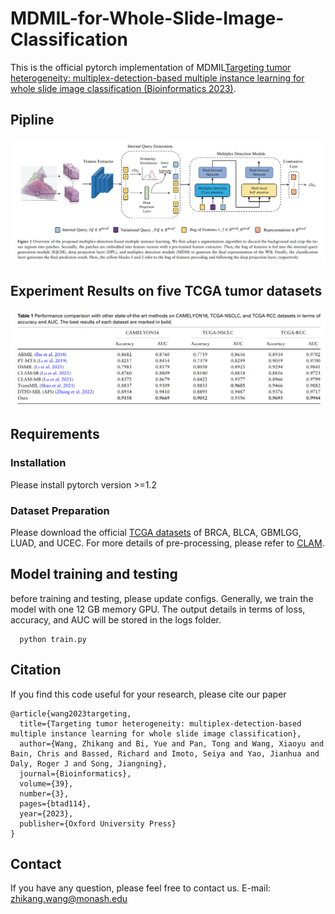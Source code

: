 # MDMIL-for-Whole-Slide-Image-Classification
This is the official pytorch implementation of MDMIL[Targeting tumor heterogeneity: multiplex-detection-based multiple instance learning for whole slide image classification (Bioinformatics 2023)](https://academic.oup.com/bioinformatics/article/39/3/btad114/7067746).


## Pipline
<div align="center">
  <img src="figures/fig1.png">
 </div>
 
 ## Experiment Results on five TCGA tumor datasets
 <div align="center">
  <img src="figures/fig2.png" >
 </div>

 
 ## Requirements
 ### Installation
Please install pytorch version >=1.2

 ### Dataset Preparation
 Please download the official [TCGA datasets](https://www.cancer.gov/ccg/research/genome-sequencing/tcga) of BRCA, BLCA, GBMLGG, LUAD, and UCEC. 
 For more details of pre-processing, please refer to [CLAM](https://github.com/mahmoodlab/CLAM).
 
 ## Model training and testing
 before training and testing, please update configs. Generally, we train the model with one 12 GB memory GPU. The output details in terms of loss, accuracy, and AUC will be stored in the logs folder. 
 ~~~~~~~~~~~~~~~~~~
   python train.py 
 ~~~~~~~~~~~~~~~~~~

## Citation

If you find this code useful for your research, please cite our paper

```
@article{wang2023targeting,
  title={Targeting tumor heterogeneity: multiplex-detection-based multiple instance learning for whole slide image classification},
  author={Wang, Zhikang and Bi, Yue and Pan, Tong and Wang, Xiaoyu and Bain, Chris and Bassed, Richard and Imoto, Seiya and Yao, Jianhua and Daly, Roger J and Song, Jiangning},
  journal={Bioinformatics},
  volume={39},
  number={3},
  pages={btad114},
  year={2023},
  publisher={Oxford University Press}
}
```

## Contact

If you have any question, please feel free to contact us. E-mail: [zhikang.wang@monash.edu](zhikang.wang@monash.edu) 

